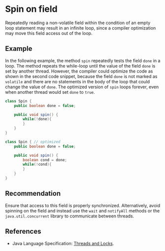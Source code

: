 # Spin on field
Repeatedly reading a non-volatile field within the condition of an empty loop statement may result in an infinite loop, since a compiler optimization may move this field access out of the loop.


## Example
In the following example, the method `spin` repeatedly tests the field `done` in a loop. The method repeats the while-loop until the value of the field `done` is set by another thread. However, the compiler could optimize the code as shown in the second code snippet, because the field `done` is not marked as `volatile` and there are no statements in the body of the loop that could change the value of `done`. The optimized version of `spin` loops forever, even when another thread would set `done` to `true`.


```java
class Spin {
    public boolean done = false;

    public void spin() {
        while(!done){
        }
    }
}

class Spin { // optimized
    public boolean done = false;

    public void spin() {
        boolean cond = done;
        while(!cond){
        }
    }
}

```

## Recommendation
Ensure that access to this field is properly synchronized. Alternatively, avoid spinning on the field and instead use the `wait` and `notifyAll` methods or the `java.util.concurrent` library to communicate between threads.


## References
* Java Language Specification: [Threads and Locks](https://docs.oracle.com/javase/specs/jls/se11/html/jls-17.html).

